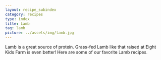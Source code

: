 ```yaml
---
layout: recipe_subindex
category: recipes
type: index
title: Lamb
tag: lamb
picture: ../assets/img/lamb.jpg
---
```


Lamb is a great source of protein. Grass-fed Lamb like that raised at Eight Kids Farm is even better! Here are some of our favorite Lamb recipes.
